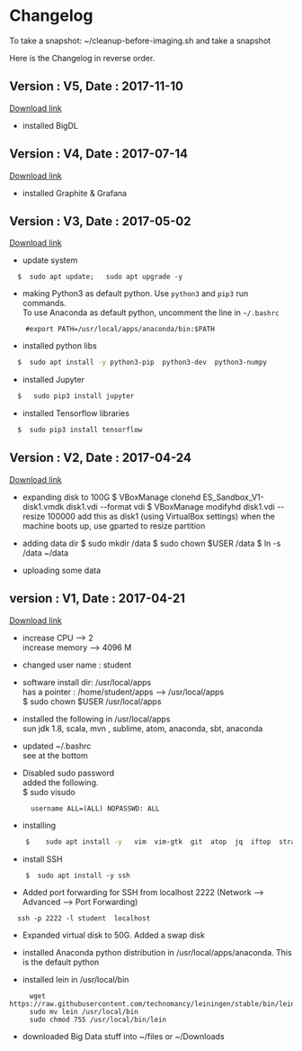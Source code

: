 # Changelog

To take a snapshot:
     ~/cleanup-before-imaging.sh
     and take a snapshot

Here is the Changelog in reverse order.

## Version : V5,  Date : 2017-11-10
[Download link](https://s3.amazonaws.com/elephantscale-public/sandbox/ES_Sandbox_V5.ova)
- installed BigDL

## Version : V4,  Date : 2017-07-14
[Download link](https://s3.amazonaws.com/elephantscale-public/sandbox/ES_Sandbox_V4.ova)
- installed Graphite & Grafana

## Version : V3,  Date : 2017-05-02
[Download link](https://s3.amazonaws.com/elephantscale-public/sandbox/ES_Sandbox_V3.ova)
- update system
```
  $  sudo apt update;   sudo apt upgrade -y
```

- making Python3 as default python.  Use `python3` and `pip3`  run commands.  
To use Anaconda as default python, uncomment the line in  `~/.bashrc`
```
    #export PATH=/usr/local/apps/anaconda/bin:$PATH
```

- installed python libs
```bash
  $  sudo apt install -y python3-pip  python3-dev  python3-numpy
```

- installed Jupyter
```bash
  $   sudo pip3 install jupyter
```

- installed Tensorflow libraries
```bash
  $  sudo pip3 install tensorflow
```

## Version : V2,  Date : 2017-04-24
[Download link](https://s3.amazonaws.com/elephantscale-public/sandbox/ES_Sandbox_V2.ova)
- expanding disk to 100G
        $   VBoxManage clonehd  ES_Sandbox_V1-disk1.vmdk   disk1.vdi  --format vdi
        $   VBoxManage modifyhd disk1.vdi  --resize 100000
    add this as disk1 (using VirtualBox settings)
    when the machine boots up, use gparted  to resize partition

- adding data dir
    $  sudo mkdir /data
    $  sudo chown $USER /data
    $  ln -s /data  ~/data
- uploading some data


## version : V1,  Date : 2017-04-21
[Download link](https://s3.amazonaws.com/elephantscale-public/sandbox/ES_Sandbox_V1.ova)

- increase CPU --> 2  
increase memory --> 4096 M

- changed user name : student

- software install dir:  /usr/local/apps  
has a pointer :  /home/student/apps --> /usr/local/apps  
$   sudo   chown $USER  /usr/local/apps

- installed the following in /usr/local/apps  
    sun jdk 1.8,  scala, mvn ,  sublime, atom, anaconda, sbt, anaconda

- updated ~/.bashrc  
    see at the bottom

- Disabled sudo password  
added the following.  
$  sudo visudo

        username ALL=(ALL) NOPASSWD: ALL

- installing
```bash
    $    sudo apt install -y   vim  vim-gtk  git  atop  jq  iftop  strace sysstat
```

- install SSH  
```
    $  sudo apt install -y ssh
```

- Added port forwarding for SSH from localhost 2222   (Network --> Advanced --> Port Forwarding)
```
  ssh -p 2222 -l student  localhost
```

- Expanded virtual disk to 50G. Added a swap disk

- installed Anaconda python distribution in /usr/local/apps/anaconda.
This is the default python

- installed lein in /usr/local/bin
```
     wget https://raw.githubusercontent.com/technomancy/leiningen/stable/bin/lein
     sudo mv lein /usr/local/bin
     sudo chmod 755 /usr/local/bin/lein
```

- downloaded Big Data stuff into  ~/files  or ~/Downloads   
